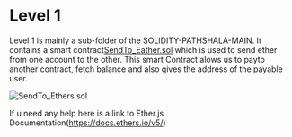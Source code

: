 # Level 1

Level 1 is mainly a sub-folder of the SOLIDITY-PATHSHALA-MAIN. It contains a smart contract[SendTo_Eather.sol](https://github.com/Vikash-8090-Yadav/Solidity-Pathshala/blob/main/Level1/sendTo_Eather/SendTo_Eather.sol) which is used to send ether from one account to the other. This smart Contract alows us to payto another contract, fetch balance and also gives the address of the payable user.

![SendTo_Ethers sol](https://user-images.githubusercontent.com/95535448/182682778-8865b127-7a0a-49c4-96cd-1243deafeb1e.png)



If u need any help here is a link to Ether.js Documentation(https://docs.ethers.io/v5/)
